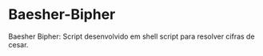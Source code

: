 # Baesher-Bipher
Baesher Bipher: Script desenvolvido em shell script para resolver cifras de cesar.
